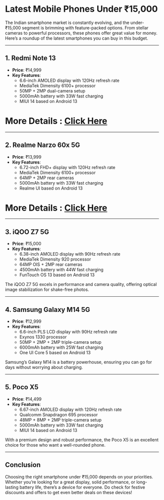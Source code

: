# Latest Mobile Phones Under ₹15,000

The Indian smartphone market is constantly evolving, and the under-₹15,000 segment is brimming with feature-packed options. From stellar cameras to powerful processors, these phones offer great value for money. Here’s a roundup of the latest smartphones you can buy in this budget.

---

## **1. Redmi Note 13**

- **Price**: ₹14,999
- **Key Features**:
  - 6.6-inch AMOLED display with 120Hz refresh rate
  - MediaTek Dimensity 6100+ processor
  - 50MP + 2MP dual-camera setup
  - 5000mAh battery with 33W fast charging
  - MIUI 14 based on Android 13

# More Details : [Click Here](https://www.daimagestore.com/product-category/mobile-phone/?orderby=popularity)
---

## **2. Realme Narzo 60x 5G**

- **Price**: ₹13,999
- **Key Features**:
  - 6.72-inch FHD+ display with 120Hz refresh rate
  - MediaTek Dimensity 6100+ processor
  - 64MP + 2MP rear cameras
  - 5000mAh battery with 33W fast charging
  - Realme UI based on Android 13

# More Details : [Click Here](https://www.daimagestore.com/product-category/mobile-phone/)
---

## **3. iQOO Z7 5G**

- **Price**: ₹15,000
- **Key Features**:
  - 6.38-inch AMOLED display with 90Hz refresh rate
  - MediaTek Dimensity 920 processor
  - 64MP OIS + 2MP rear cameras
  - 4500mAh battery with 44W fast charging
  - FunTouch OS 13 based on Android 13

The iQOO Z7 5G excels in performance and camera quality, offering optical image stabilization for shake-free photos.

---

## **4. Samsung Galaxy M14 5G**

- **Price**: ₹12,999
- **Key Features**:
  - 6.6-inch PLS LCD display with 90Hz refresh rate
  - Exynos 1330 processor
  - 50MP + 2MP + 2MP triple-camera setup
  - 6000mAh battery with 25W fast charging
  - One UI Core 5 based on Android 13

Samsung’s Galaxy M14 is a battery powerhouse, ensuring you can go for days without worrying about charging.

---

## **5. Poco X5**

- **Price**: ₹14,499
- **Key Features**:
  - 6.67-inch AMOLED display with 120Hz refresh rate
  - Qualcomm Snapdragon 695 processor
  - 48MP + 8MP + 2MP triple-camera setup
  - 5000mAh battery with 33W fast charging
  - MIUI 14 based on Android 13

With a premium design and robust performance, the Poco X5 is an excellent choice for those who want a well-rounded phone.

---

## **Conclusion**

Choosing the right smartphone under ₹15,000 depends on your priorities. Whether you’re looking for a great display, solid performance, or long-lasting battery life, there’s a device for everyone. Do check for festive discounts and offers to get even better deals on these devices!
